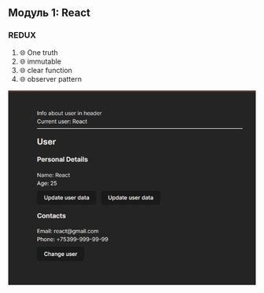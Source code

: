 ## Модуль 1: React

### REDUX

1. 🌐 One truth
2. 🌐 immutable
3. 🌐 clear function
4. 🌐 observer pattern

![context](src/assets/redux.jpg)
